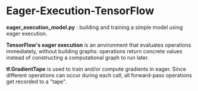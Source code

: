 # Eager-Execution-TensorFlow

**eager_execution_model.py** : building and training a simple model using eager execution.

**TensorFlow's eager execution** is an anvironment that evaluates operations immediately, without building graphs: operations return concrete values instead of constructing a computational graph to run later.

**tf.GradientTape** is used to train and/or compute gradients in eager. Since different operations can occur during each call, all forward-pass operations get recorded to a "tape".
